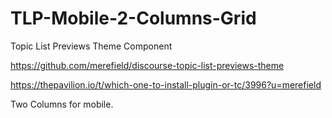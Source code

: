 # TLP-Mobile-2-Columns-Grid

Topic List Previews Theme Component

https://github.com/merefield/discourse-topic-list-previews-theme

https://thepavilion.io/t/which-one-to-install-plugin-or-tc/3996?u=merefield

Two Columns for mobile.
